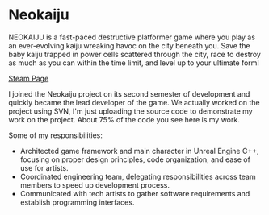 # Neokaiju
NEOKAIJU is a fast-paced destructive platformer game where you play as an ever-evolving kaiju wreaking havoc on 
the city beneath you. Save the baby kaiju trapped in power cells scattered through the city, race to destroy as 
much as you can within the time limit, and level up to your ultimate form!

[Steam Page](https://store.steampowered.com/app/1668590/Neokaiju/)

I joined the Neokaiju project on its second semester of development and quickly became the lead developer of the game.
We actually worked on the project using SVN, I'm just uploading the source code to demonstrate my work on the project. About 75% of the code you see here is my work.

Some of my responsibilities:
* Architected game framework and main character in Unreal Engine C++, focusing on proper design principles, code organization, and ease of use for artists.
* Coordinated engineering team, delegating responsibilities across team members to speed up development process.
* Communicated with tech artists to gather software requirements and establish programming interfaces.
